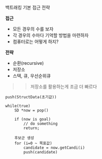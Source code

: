 백트래킹 기본 접근 전략

__접근__

- 모든 경우의 수를 보자
- 각 경우의 수마다 기억할 방법을 마련하자
- 컴퓨터로는 어떻게 하지?

__전략__

- 순환(recursive)
- 저장소
- 스택, 큐, 우선순위큐
>> 저장소를 활용하는게 조금 더 빠르다

```
push(StructData(초기값))

while(true)
    SD *now = pop()

    if (now is goal)
        // do something
        return;

    후보군 생성
    for (i=0 ~ 목표값)
        candidate = now.getCandi(i)
        push(candidate)
```
